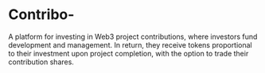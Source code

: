 # Contribo-
 A platform for investing in Web3 project contributions, where investors fund development and management. In return, they receive tokens proportional to their investment upon project completion, with the option to trade their contribution shares.
